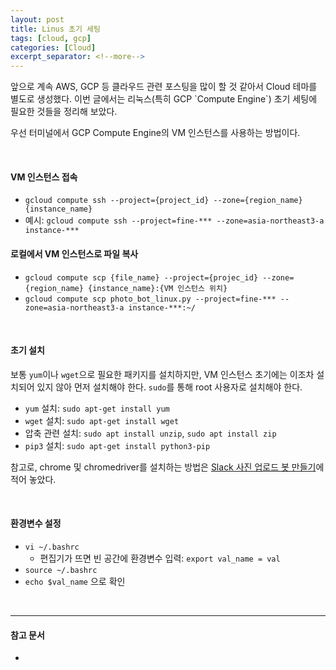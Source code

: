 ```yaml
---
layout: post
title: Linus 초기 세팅
tags: [cloud, gcp]
categories: [Cloud]
excerpt_separator: <!--more-->
---
```

<!--more-->앞으로 계속 AWS, GCP 등 클라우드 관련 포스팅을 많이 할 것 같아서 Cloud 테마를 별도로 생성했다. 이번 글에서는 리눅스(특히 GCP `Compute Engine`) 초기 세팅에 필요한 것들을 정리해 보았다.

우선 터미널에서 GCP Compute Engine의 VM 인스턴스를 사용하는 방법이다.

<br>

#### VM 인스턴스 접속

- `gcloud compute ssh --project={project_id} --zone={region_name} {instance_name}`
- 예시: `gcloud compute ssh --project=fine-*** --zone=asia-northeast3-a instance-***`

#### 로컬에서 VM 인스턴스로 파일 복사

- `gcloud compute scp {file_name} --project={projec_id} --zone={region_name} {instance_name}:{VM 인스턴스 위치}`
- `gcloud compute scp photo_bot_linux.py --project=fine-*** --zone=asia-northeast3-a instance-***:~/`

<br>

#### 초기 설치

보통 `yum`이나 `wget`으로 필요한 패키지를 설치하지만, VM 인스턴스 초기에는 이조차 설치되어 있지 않아 먼저 설치해야 한다. `sudo`를 통해 root 사용자로 설치해야 한다.

- `yum` 설치: `sudo apt-get install yum`
- `wget` 설치: `sudo apt-get install wget`
- 압축 관련 설치: `sudo apt install unzip`, `sudo apt install zip`
- `pip3` 설치: `sudo apt-get install python3-pip`

참고로, chrome 및 chromedriver를 설치하는 방법은 [Slack 사진 업로드 봇 만들기](https://sulmasulma.github.io/etc/2021/02/17/slack-photo-upload-bot.html)에 적어 놓았다.

<br>

#### 환경변수 설정
- `vi ~/.bashrc`
  - 편집기가 뜨면 빈 공간에 환경변수 입력: `export val_name = val`
- `source ~/.bashrc`
- `echo $val_name` 으로 확인

<br>

---
#### 참고 문서
- []()
